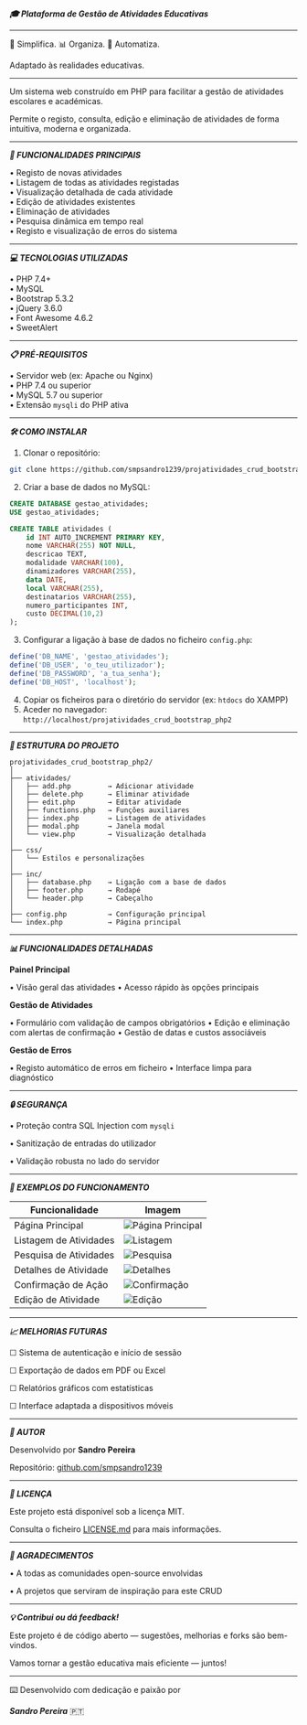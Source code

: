 ***🎓 Plataforma de Gestão de Atividades Educativas***
*** ***


📘 Simplifica. 📊 Organiza. 🚀 Automatiza.

Adaptado às realidades educativas.

---

Um sistema web construído em PHP para facilitar a gestão de atividades escolares e académicas. 

Permite o registo, consulta, edição e eliminação de atividades de forma intuitiva, moderna e organizada.

---

***🚀 FUNCIONALIDADES PRINCIPAIS***

• Registo de novas atividades  
• Listagem de todas as atividades registadas  
• Visualização detalhada de cada atividade  
• Edição de atividades existentes  
• Eliminação de atividades  
• Pesquisa dinâmica em tempo real  
• Registo e visualização de erros do sistema  

---

***💻 TECNOLOGIAS UTILIZADAS***

• PHP 7.4+  
• MySQL  
• Bootstrap 5.3.2  
• jQuery 3.6.0  
• Font Awesome 4.6.2  
• SweetAlert  

---

***📋 PRÉ-REQUISITOS***

• Servidor web (ex: Apache ou Nginx)  
• PHP 7.4 ou superior  
• MySQL 5.7 ou superior  
• Extensão `mysqli` do PHP ativa  

---

***🛠️ COMO INSTALAR***

1. Clonar o repositório:
```bash
git clone https://github.com/smpsandro1239/projatividades_crud_bootstrap_php2.git
````

2. Criar a base de dados no MySQL:

```sql
CREATE DATABASE gestao_atividades;
USE gestao_atividades;

CREATE TABLE atividades (
    id INT AUTO_INCREMENT PRIMARY KEY,
    nome VARCHAR(255) NOT NULL,
    descricao TEXT,
    modalidade VARCHAR(100),
    dinamizadores VARCHAR(255),
    data DATE,
    local VARCHAR(255),
    destinatarios VARCHAR(255),
    numero_participantes INT,
    custo DECIMAL(10,2)
);
```

3. Configurar a ligação à base de dados no ficheiro `config.php`:

```php
define('DB_NAME', 'gestao_atividades');
define('DB_USER', 'o_teu_utilizador');
define('DB_PASSWORD', 'a_tua_senha');
define('DB_HOST', 'localhost');
```

4. Copiar os ficheiros para o diretório do servidor (ex: `htdocs` do XAMPP)
5. Aceder no navegador: `http://localhost/projatividades_crud_bootstrap_php2`

---

***📂 ESTRUTURA DO PROJETO***

```
projatividades_crud_bootstrap_php2/
│
├── atividades/
│   ├── add.php         → Adicionar atividade
│   ├── delete.php      → Eliminar atividade
│   ├── edit.php        → Editar atividade
│   ├── functions.php   → Funções auxiliares
│   ├── index.php       → Listagem de atividades
│   ├── modal.php       → Janela modal
│   └── view.php        → Visualização detalhada
│
├── css/
│   └── Estilos e personalizações
│
├── inc/
│   ├── database.php    → Ligação com a base de dados
│   ├── footer.php      → Rodapé
│   └── header.php      → Cabeçalho
│
├── config.php          → Configuração principal
└── index.php           → Página principal
```

---

***📊 FUNCIONALIDADES DETALHADAS***

**Painel Principal**

• Visão geral das atividades
• Acesso rápido às opções principais

**Gestão de Atividades**

• Formulário com validação de campos obrigatórios
• Edição e eliminação com alertas de confirmação
• Gestão de datas e custos associáveis

**Gestão de Erros**

• Registo automático de erros em ficheiro
• Interface limpa para diagnóstico

---

***🔒 SEGURANÇA***

• Proteção contra SQL Injection com `mysqli`

• Sanitização de entradas do utilizador

• Validação robusta no lado do servidor

---

***📸 EXEMPLOS DO FUNCIONAMENTO***

| Funcionalidade         | Imagem                                                                                                                             |
| ---------------------- | ---------------------------------------------------------------------------------------------------------------------------------- |
| Página Principal       | ![Página Principal](screenshots/screencapture-localhost-projatividades-crud-bootstrap-php-2025-02-26-12_25_35.png)                 |
| Listagem de Atividades | ![Listagem](screenshots/screencapture-localhost-projatividades-crud-bootstrap-php-atividades-index-php-2025-02-26-12_24_19.png)    |
| Pesquisa de Atividades | ![Pesquisa](screenshots/screencapture-localhost-projatividades-crud-bootstrap-php-atividades-index-php-2025-02-26-12_25_21.png)    |
| Detalhes de Atividade  | ![Detalhes](screenshots/screencapture-localhost-projatividades-crud-bootstrap-php-atividades-index-php-2025-02-26-12_25_49.png)    |
| Confirmação de Ação    | ![Confirmação](screenshots/screencapture-localhost-projatividades-crud-bootstrap-php-atividades-index-php-2025-02-26-12_26_03.png) |
| Edição de Atividade    | ![Edição](screenshots/screencapture-localhost-projatividades-crud-bootstrap-php-atividades-edit-php-2025-02-26-12_26_23.png)       |

---

***📈 MELHORIAS FUTURAS***

☐ Sistema de autenticação e início de sessão

☐ Exportação de dados em PDF ou Excel

☐ Relatórios gráficos com estatísticas

☐ Interface adaptada a dispositivos móveis

---

***👤 AUTOR***

Desenvolvido por **Sandro Pereira**

Repositório: [github.com/smpsandro1239](https://github.com/smpsandro1239)

---

***📄 LICENÇA***

Este projeto está disponível sob a licença MIT.

Consulta o ficheiro [LICENSE.md](LICENSE.md) para mais informações.

---

***🎁 AGRADECIMENTOS***

• A todas as comunidades open-source envolvidas

• A projetos que serviram de inspiração para este CRUD

---

***💡 Contribui ou dá feedback!***

Este projeto é de código aberto — sugestões, melhorias e forks são bem-vindos.

Vamos tornar a gestão educativa mais eficiente — juntos!


---



⌨️ Desenvolvido com dedicação e paixão por 


***Sandro Pereira*** 🇵🇹
